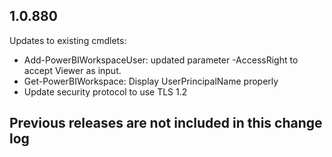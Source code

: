 ## 1.0.880
Updates to existing cmdlets:
- Add-PowerBIWorkspaceUser: updated parameter -AccessRight to accept Viewer as input.
- Get-PowerBIWorkspace: Display UserPrincipalName properly
- Update security protocol to use TLS 1.2

## Previous releases are not included in this change log